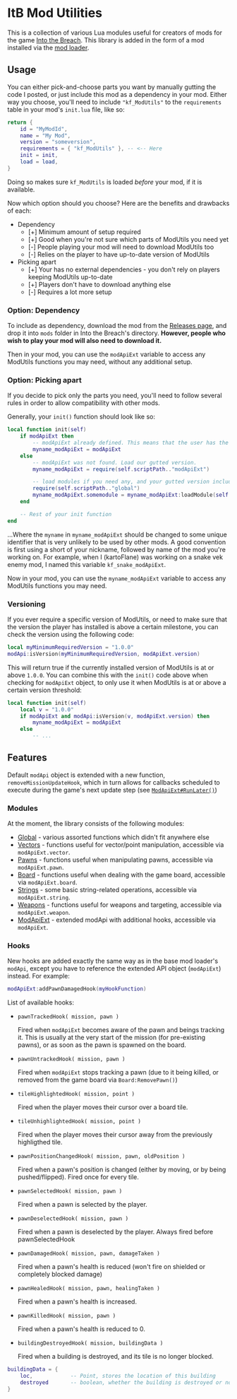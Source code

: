 # ItB Mod Utilities

This is a collection of various Lua modules useful for creators of mods for the game [Into the Breach](https://www.subsetgames.com/itb.html). This library is added in the form of a mod installed via the [mod loader](http://www.subsetgames.com/forum/viewtopic.php?f=26&t=32833).


## Usage

You can either pick-and-choose parts you want by manually gutting the code I posted, or just include this mod as a dependency in your mod. Either way you choose, you'll need to include `"kf_ModUtils"` to the `requirements` table in your mod's `init.lua` file, like so:

```lua
return {
	id = "MyModId",
	name = "My Mod",
	version = "someversion",
	requirements = { "kf_ModUtils" }, -- <-- Here
	init = init,
	load = load,
}
```

Doing so makes sure `kf_ModUtils` is loaded *before* your mod, if it is available.


Now which option should you choose? Here are the benefits and drawbacks of each:

* Dependency
	* [+] Minimum amount of setup required
	* [+] Good when you're not sure which parts of ModUtils you need yet
	* [-] People playing your mod will need to download ModUtils too
	* [-] Relies on the player to have up-to-date version of ModUtils
* Picking apart
	* [+] Your has no external dependencies - you don't rely on players keeping ModUtils up-to-date
	* [+] Players don't have to download anything else
	* [-] Requires a lot more setup


### Option: Dependency

To include as dependency, download the mod from the [Releases page](https://github.com/kartoFlane/ITB-ModUtils/releases/latest), and drop it into `mods` folder in Into the Breach's directory. **However, people who wish to play your mod will also need to download it.**

Then in your mod, you can use the `modApiExt` variable to access any ModUtils functions you may need, without any additional setup.


### Option: Picking apart

If you decide to pick only the parts you need, you'll need to follow several rules in order to allow compatibility with other mods.

Generally, your `init()` function should look like so:

```lua
local function init(self)
	if modApiExt then
		-- modApiExt already defined. This means that the user has the complete ModUtils package installed. Use that instead of loading our gutted one.
		myname_modApiExt = modApiExt
	else
		-- modApiExt was not found. Load our gutted version.
		myname_modApiExt = require(self.scriptPath.."modApiExt")

		-- load modules if you need any, and your gutted version includes them.
		require(self.scriptPath.."global")
		myname_modApiExt.somemodule = myname_modApiExt:loadModule(self.scriptPath.."somemodule")
	end

	-- Rest of your init function
end
```

...Where the `myname` in `myname_modApiExt` should be changed to some unique identifier that is very unlikely to be used by other mods. A good convention is first using a short of your nickname, followed by name of the mod you're working on. For example, when I (kartoFlane) was working on a snake vek enemy mod, I named this variable `kf_snake_modApiExt`.

Now in your mod, you can use the `myname_modApiExt` variable to access any ModUtils functions you may need.

### Versioning

If you ever require a specific version of ModUtils, or need to make sure that the version the player has installed is above a certain milestone, you can check the version using the following code:

```lua
local myMinimumRequiredVersion = "1.0.0"
modApi:isVersion(myMinimumRequiredVersion, modApiExt.version)
```

This will return true if the currently installed version of ModUtils is at or above `1.0.0`.
You can combine this with the `init()` code above when checking for `modApiExt` object, to only use it when ModUtils is at or above a certain version threshold:

```lua
local function init(self)
	local v = "1.0.0"
	if modApiExt and modApi:isVersion(v, modApiExt.version) then
		myname_modApiExt = modApiExt
	else
		-- ...
```


## Features

Default `modApi` object is extended with a new function, `removeMissionUpdateHook`, which in turn allows for callbacks scheduled to execute during the game's next update step (see [`ModApiExt#RunLater()`](https://github.com/kartoFlane/ITB-ModUtils/blob/master/scripts/modApiExt.lua))

### Modules

At the moment, the library consists of the following modules:

- [Global](https://github.com/kartoFlane/ITB-ModUtils/blob/master/scripts/global.lua) - various assorted functions which didn't fit anywhere else
- [Vectors](https://github.com/kartoFlane/ITB-ModUtils/blob/master/scripts/vectors.lua) - functions useful for vector/point manipulation, accessible via `modApiExt.vector`.
- [Pawns](https://github.com/kartoFlane/ITB-ModUtils/blob/master/scripts/pawns.lua) - functions useful when manipulating pawns, accessible via `modApiExt.pawn`.
- [Board](https://github.com/kartoFlane/ITB-ModUtils/blob/master/scripts/board.lua) - functions useful when dealing with the game board, accessible via `modApiExt.board`.
- [Strings](https://github.com/kartoFlane/ITB-ModUtils/blob/master/scripts/strings.lua) - some basic string-related operations, accessible via `modApiExt.string`.
- [Weapons](https://github.com/kartoFlane/ITB-ModUtils/blob/master/scripts/weapons.lua) - functions useful for weapons and targeting, accessible via `modApiExt.weapon`.
- [ModApiExt](https://github.com/kartoFlane/ITB-ModUtils/blob/master/scripts/modApiExt.lua) - extended modApi with additional hooks, accessible via `modApiExt`.

### Hooks

New hooks are added exactly the same way as in the base mod loader's `modApi`, except you have to reference the extended API object (`modApiExt`) instead. For example:

```lua
modApiExt:addPawnDamagedHook(myHookFunction)
```

List of available hooks:

* `pawnTrackedHook( mission, pawn )`

	Fired when `modApiExt` becomes aware of the pawn and beings tracking it. This is usually at the very start of the mission (for pre-existing pawns), or as soon as the pawn is spawned on the board.

* `pawnUntrackedHook( mission, pawn )`

	Fired when `modApiExt` stops tracking a pawn (due to it being killed, or removed from the game board via `Board:RemovePawn()`)

* `tileHighlightedHook( mission, point )`

	Fired when the player moves their cursor over a board tile.

* `tileUnhighlightedHook( mission, point )`

	Fired when the player moves their cursor away from the previously highligthed tile.

* `pawnPositionChangedHook( mission, pawn, oldPosition )`

	Fired when a pawn's position is changed (either by moving, or by being pushed/flipped). Fired once for every tile.

* `pawnSelectedHook( mission, pawn )`

	Fired when a pawn is selected by the player.

* `pawnDeselectedHook( mission, pawn )`

	Fired when a pawn is deselected by the player.
	Always fired before pawnSelectedHook

* `pawnDamagedHook( mission, pawn, damageTaken )`

	Fired when a pawn's health is reduced (won't fire on shielded
	or completely blocked damage)

* `pawnHealedHook( mission, pawn, healingTaken )`

	Fired when a pawn's health is increased.

* `pawnKilledHook( mission, pawn )`

	Fired when a pawn's health is reduced to 0.

* `buildingDestroyedHook( mission, buildingData )`

	Fired when a building is destroyed, and its tile is no longer blocked.

```lua
buildingData = {
	loc,			-- Point, stores the location of this building
	destroyed		-- boolean, whether the building is destroyed or not
}
```
